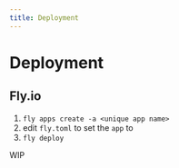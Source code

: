 ```yaml
---
title: Deployment
---
```


# Deployment

## Fly.io

1. `fly apps create -a <unique app name>`
2. edit `fly.toml` to set the `app` to <unique app name>
3. `fly deploy`

WIP
